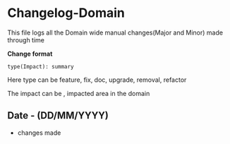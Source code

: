 # Changelog-Domain
This file logs all the Domain wide manual changes(Major and Minor) made through time

**Change format**
```
type(Impact): summary
```
Here type can be feature, fix, doc, upgrade, removal, refactor

The impact can be <server>, impacted area in the domain 

## Date - (DD/MM/YYYY)

- changes made 
